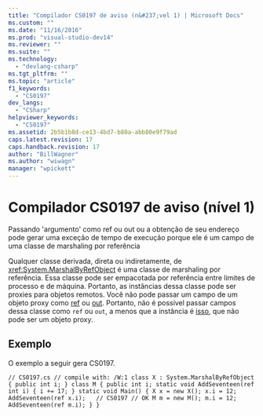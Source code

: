 ```yaml
---
title: "Compilador CS0197 de aviso (n&#237;vel 1) | Microsoft Docs"
ms.custom: ""
ms.date: "11/16/2016"
ms.prod: "visual-studio-dev14"
ms.reviewer: ""
ms.suite: ""
ms.technology: 
  - "devlang-csharp"
ms.tgt_pltfrm: ""
ms.topic: "article"
f1_keywords: 
  - "CS0197"
dev_langs: 
  - "CSharp"
helpviewer_keywords: 
  - "CS0197"
ms.assetid: 2b5b1b8d-ce13-4bd7-b80a-abb80e9f79ad
caps.latest.revision: 17
caps.handback.revision: 17
author: "BillWagner"
ms.author: "wiwagn"
manager: "wpickett"
---
```

# Compilador CS0197 de aviso (n&#237;vel 1)
Passando 'argumento' como ref ou out ou a obtenção de seu endereço pode gerar uma exceção de tempo de execução porque ele é um campo de uma classe de marshaling por referência  
  
 Qualquer classe derivada, direta ou indiretamente, de <xref:System.MarshalByRefObject> é uma classe de marshaling por referência. Essa classe pode ser empacotada por referência entre limites de processo e de máquina. Portanto, as instâncias dessa classe pode ser proxies para objetos remotos. Você não pode passar um campo de um objeto proxy como [ref](../../csharp/language-reference/keywords/ref.md) ou [out](../../csharp/language-reference/keywords/out.md). Portanto, não é possível passar campos dessa classe como `ref` ou `out`, a menos que a instância é [isso](../../csharp/language-reference/keywords/this.md), que não pode ser um objeto proxy.  
  
## Exemplo  
 O exemplo a seguir gera CS0197.  
  
```  
// CS0197.cs // compile with: /W:1 class X : System.MarshalByRefObject { public int i; } class M { public int i; static void AddSeventeen(ref int i) { i += 17; } static void Main() { X x = new X(); x.i = 12; AddSeventeen(ref x.i);   // CS0197 // OK M m = new M(); m.i = 12; AddSeventeen(ref m.i); } }  
```